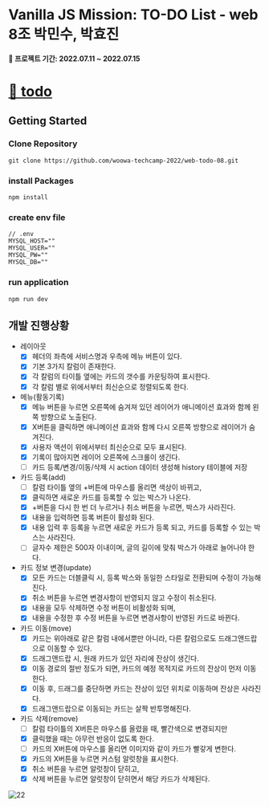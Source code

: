 # Vanilla JS Mission: TO-DO List - web 8조 박민수, 박효진
#### :calendar: 프로젝트 기간: 2022.07.11 ~ 2022.07.15

# [🔗 todo](http://ec2-3-34-184-43.ap-northeast-2.compute.amazonaws.com:3000/)

## Getting Started

### Clone Repository

```
git clone https://github.com/woowa-techcamp-2022/web-todo-08.git
```

### install Packages

```
npm install
```

### create env file

```
// .env
MYSQL_HOST=""
MYSQL_USER=""
MYSQL_PW=""
MYSQL_DB=""
```

### run application

```
npm run dev
```

## 개발 진행상황

- 레이아웃
  - [x] 헤더의 좌측에 서비스명과 우측에 메뉴 버튼이 있다.
  - [x] 기본 3가지 칼럼이 존재한다.
  - [x] 각 칼럼의 타이틀 옆에는 카드의 갯수를 카운팅하여 표시한다.
  - [x] 각 칼럼 별로 위에서부터 최신순으로 정렬되도록 한다.
- 메뉴(활동기록)
  - [x] 메뉴 버튼을 누르면 오른쪽에 숨겨져 있던 레이어가 애니메이션 효과와 함께 왼쪽 방향으로 노출된다.
  - [x] X버튼을 클릭하면 애니메이션 효과와 함께 다시 오른쪽 방향으로 레이어가 숨겨진다.
  - [x] 사용자 액션이 위에서부터 최신순으로 모두 표시된다.
  - [x] 기록이 많아지면 레이어 오른쪽에 스크롤이 생긴다.
  - [ ] 카드 등록/변경/이동/삭제 시 action 데이터 생성해 history 테이블에 저장
- 카드 등록(add)
  - [ ] 칼럼 타이틀 옆의 +버튼에 마우스를 올리면 색상이 바뀌고,
  - [x] 클릭하면 새로운 카드를 등록할 수 있는 박스가 나온다.
  - [x] +버튼을 다시 한 번 더 누르거나 취소 버튼을 누르면, 박스가 사라진다.
  - [x] 내용을 입력하면 등록 버튼이 활성화 된다.
  - [x] 내용 입력 후 등록을 누르면 새로운 카드가 등록 되고, 카드를 등록할 수 있는 박스는 사라진다.
  - [ ] 글자수 제한은 500자 이내이며, 글의 길이에 맞춰 박스가 아래로 늘어나야 한다.
- 카드 정보 변경(update)
  - [x] 모든 카드는 더블클릭 시, 등록 박스와 동일한 스타일로 전환되며 수정이 가능해진다.
  - [x] 취소 버튼을 누르면 변경사항이 반영되지 않고 수정이 취소된다.
  - [x] 내용을 모두 삭제하면 수정 버튼이 비활성화 되며,
  - [x] 내용을 수정한 후 수정 버튼을 누르면 변경사항이 반영된 카드로 바뀐다.
- 카드 이동(move)
  - [x] 카드는 위아래로 같은 칼럼 내에서뿐만 아니라, 다른 칼럼으로도 드래그앤드랍으로 이동할 수 있다.
  - [x] 드래그앤드랍 시, 원래 카드가 있던 자리에 잔상이 생긴다.
  - [x] 이동 경로의 절반 정도가 되면, 카드의 예정 목적지로 카드의 잔상이 먼저 이동한다.
  - [x] 이동 후, 드래그를 중단하면 카드는 잔상이 있던 위치로 이동하며 잔상은 사라진다.
  - [x] 드래그앤드랍으로 이동되는 카드는 살짝 반투명해진다.
- 카드 삭제(remove)
  - [ ] 칼럼 타이틀의 X버튼은 마우스를 올렸을 때, 빨간색으로 변경되지만
  - [x] 클릭했을 때는 아무런 반응이 없도록 한다.
  - [ ] 카드의 X버튼에 마우스를 올리면 이미지와 같이 카드가 빨갛게 변한다.
  - [x] 카드의 X버튼을 누르면 커스텀 알럿창을 표시한다.
  - [x] 취소 버튼을 누르면 알럿창이 닫히고,
  - [x] 삭제 버튼을 누르면 알럿창이 닫히면서 해당 카드가 삭제된다.

![22](https://user-images.githubusercontent.com/52727782/179392597-4e6a536f-38b0-4983-8bc8-cc4deff06004.gif)

